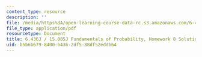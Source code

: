 ```yaml
---
content_type: resource
description: ''
file: /media/https%3A/open-learning-course-data-rc.s3.amazonaws.com/6-436j-fundamentals-of-probability-fall-2018/b5b6b6798400b4362df588df52eddb64_MIT6_436JF18_hw8solutions.pdf
file_type: application/pdf
resourcetype: Document
title: 6.436J / 15.085J Fundamentals of Probability, Homework 8 Solutions
uid: b5b6b679-8400-b436-2df5-88df52eddb64
---
```

